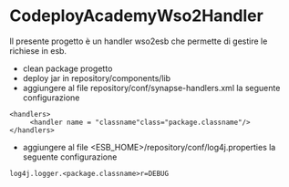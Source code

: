 # CodeployAcademyWso2Handler

Il presente progetto è un handler wso2esb che permette di gestire le richiese in esb.

- clean package progetto
- deploy jar in repository/components/lib
- aggiungere al file repository/conf/synapse-handlers.xml la seguente configurazione

```
<handlers>
     <handler name = "classname"class="package.classname"/>
</handlers>
```
 
- aggiungere al file <ESB_HOME>/repository/conf/log4j.properties la seguente configurazione

```log4j.logger.<package.classname>r=DEBUG```
